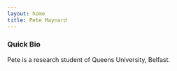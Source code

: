 ```yaml
---
layout: home
title: Pete Maynard
---
```


### Quick Bio
Pete is a research student of Queens University, Belfast.